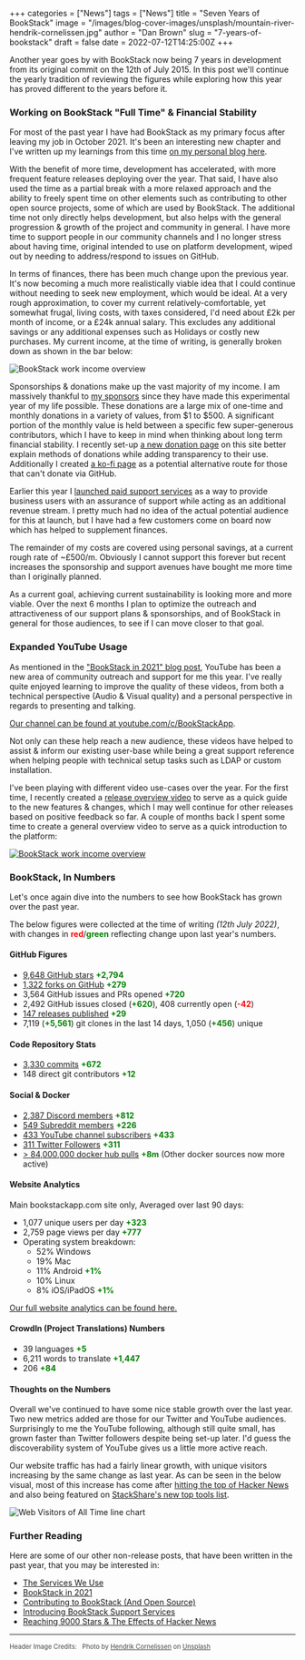 +++
categories = ["News"]
tags = ["News"]
title = "Seven Years of BookStack"
image = "/images/blog-cover-images/unsplash/mountain-river-hendrik-cornelissen.jpg"
author = "Dan Brown"
slug = "7-years-of-bookstack"
draft = false
date = 2022-07-12T14:25:00Z
+++

Another year goes by with BookStack now being 7 years in development from its
original commit on the 12th of July 2015. In this post we'll continue the yearly
tradition of reviewing the figures while exploring how this year has proved different
to the years before it.

### Working on BookStack "Full Time" & Financial Stability

For most of the past year I have had BookStack as my primary focus after leaving my job in October 2021.
It's been an interesting new chapter and I've written up my learnings from this time [on my personal blog here](https://danb.me/blog/posts/lessons-from-working-for-myself/).

With the benefit of more time, development has accelerated, with more frequent feature releases deploying over the year. That said, I have also used the time as a partial break with a more relaxed approach and the ability to freely spent time on other elements such as contributing to other open source projects, some of which are used by BookStack. The additional time not only directly helps development, but also helps with the general progression & growth of the project and community in general. I have more time to support people in our community channels and I no longer stress about having time, original intended to use on platform development, wiped out by needing to address/respond to issues on GitHub.

In terms of finances, there has been much change upon the previous year. It's now becoming a much more
realistically viable idea that I could continue without needing to seek new employment, which would be ideal.
At a very rough approximation, to cover my current relatively-comfortable, yet somewhat frugal, living costs, with taxes considered, I'd need about £2k per month of income, or a £24k annual salary. This excludes any additional savings or any additional expenses such as Holidays or costly new purchases. My current income, at the time of writing, is generally broken down as shown in the bar below:

![BookStack work income overview](/images/2022/07/income-overview.png)

Sponsorships & donations make up the vast majority of my income. I am massively thankful to [my sponsors](https://github.com/sponsors/ssddanbrown) since they have made this experimental year of my life possible. 
These donations are a large mix of one-time and monthly donations in a variety of values, from $1 to $500. 
A significant portion of the monthly value is held between a specific few super-generous contributors, which I have to keep in mind when thinking about long term financial stability. I recently set-up [a new donation page](/donate/) on this site better explain methods of donations while adding transparency to their use. Additionally I created [a ko-fi page](https://ko-fi.com/ssddanbrown) as a potential alternative route for those that can't donate via GitHub.

Earlier this year I [launched paid support services](https://www.bookstackapp.com/blog/bookstack-support-services/) as a way to provide business users with an assurance of support while acting as an additional revenue stream. I pretty much had no idea of the actual potential audience for this at launch, but I have had a few customers come on board now which has helped to supplement finances.

The remainder of my costs are covered using personal savings, at a current rough rate of ~£500/m.
Obviously I cannot support this forever but recent increases the sponsorship and support avenues have bought me more time than I originally planned.

As a current goal, achieving current sustainability is looking more and more viable. 
Over the next 6 months I plan to optimize the outreach and attractiveness of our support plans & sponsorships, and of BookStack in general for those audiences, to see if I can move closer to that goal. 

### Expanded YouTube Usage

As mentioned in the ["BookStack in 2021" blog post](https://www.bookstackapp.com/blog/bookstack-in-2021/#youtube-videos), YouTube has been a new area of community outreach and support for me this year. 
I've really quite enjoyed learning to improve the quality of these videos, from both a technical perspective (Audio & Visual quality) and a personal perspective in regards to presenting and talking.

[Our channel can be found at youtube.com/c/BookStackApp](https://www.youtube.com/c/BookStackApp).

Not only can these help reach a new audience, these videos have helped to assist & inform our existing user-base while being a great support reference when helping people with technical setup tasks such as LDAP or custom installation.

I've been playing with different video use-cases over the year. For the first time, I recently created a [release overview video](https://www.youtube.com/watch?v=fUUg66Zypgg) to serve as a quick guide to the new features & changes, which I may well continue for other releases based on positive feedback so far. A couple of months back I spent some time to create a general overview video to serve as a quick introduction to the platform:

[![BookStack work income overview](/images/2022/07/welcome-to-bookstack-video.jpg)](https://www.youtube.com/watch?v=XBrqKRqt0lY)

### BookStack, In Numbers

Let's once again dive into the numbers to see how BookStack has grown over the past year.

The below figures were collected at the time of writing *(12th July 2022)*, with changes in <strong style="color:red;">red</strong>/<strong style="color:green;">green</strong> reflecting change upon last year's numbers.

#### GitHub Figures

- [9,648 GitHub stars](https://github.com/BookStackApp/BookStack/stargazers) <strong style="color: green;">+2,794</strong>
- [1,322 forks on GitHub](https://github.com/BookStackApp/BookStack/network/members) <strong style="color: green;">+279</strong>
- 3,564 GitHub issues and PRs opened <strong style="color: green;">+720</strong>
- 2,492 GitHub issues closed (<strong style="color: green;">+620</strong>), 408 currently open (<strong style="color: red;">-42</strong>)
- [147 releases published](https://github.com/BookStackApp/BookStack/releases) <strong style="color: green;">+29</strong>
- 7,119 (<strong style="color: green;">+5,561</strong>) git clones in the last 14 days, 1,050 (<strong style="color: green;">+456</strong>) unique

#### Code Repository Stats

- [3,330 commits](https://github.com/BookStackApp/BookStack/commits/development) <strong style="color: green;">+672</strong>
- 148 direct git contributors <strong style="color: green;">+12</strong>

#### Social & Docker

- [2,387 Discord members](https://discord.gg/ztkBqR2) <strong style="color: green;">+812</strong>
- [549 Subreddit members](https://www.reddit.com/r/BookStack/) <strong style="color: green;">+226</strong>
- [433 YouTube channel subscribers](https://www.youtube.com/c/BookStackApp) <strong style="color: green;">+433</strong>
- [311 Twitter Followers](https://twitter.com/bookstack_app) <strong style="color: green;">+311</strong>
- [> 84,000,000 docker hub pulls](https://hub.docker.com/search?q=bookstack&type=image) <strong style="color: green;">+8m</strong> (Other docker sources now more active)

#### Website Analytics

Main bookstackapp.com site only, Averaged over last 90 days:

- 1,077  unique users per day <strong style="color: green;">+323</strong>
- 2,759 page views per day  <strong style="color: green;">+777</strong>
- Operating system breakdown:
    - 52% Windows
    - 19% Mac
    - 11% Android <strong style="color: green;">+1%</strong>
    - 10% Linux
    - 8% iOS/iPadOS <strong style="color: green;">+1%</strong>

[Our full website analytics can be found here.](https://analytics.bookstackapp.com/bookstackapp.com)

#### CrowdIn (Project Translations) Numbers

- 39 languages <strong style="color: green;">+5</strong>
- 6,211 words to translate <strong style="color: green;">+1,447</strong>
- 206 <strong style="color: green;">+84</strong>

#### Thoughts on the Numbers

Overall we've continued to have some nice stable growth over the last year.
Two new metrics added are those for our Twitter and YouTube audiences. 
Surprisingly to me the YouTube following, although still quite small, has grown faster than Twitter followers despite being set-up later. I'd guess the discoverability system of YouTube gives us a little more active reach.

Our website traffic has had a fairly linear growth, with unique visitors increasing by the same change as last year. As can be seen in the below visual, most of this increase has come after [hitting the top of Hacker News](https://www.bookstackapp.com/blog/9000-stars-and-the-effects-of-hacker-news/) and also being featured on [StackShare's new top tools list](https://stackshare.io/posts/top-developer-tools-2021).

![Web Visitors of All Time line chart](/images/2022/07/traffic-all-time-jul-2022.png)


### Further Reading

Here are some of our other non-release posts, that have been written in the past year, that you may be interested in:

- [The Services We Use](/blog/services-we-use/)
- [BookStack in 2021](/blog/bookstack-in-2021/)
- [Contributing to BookStack (And Open Source)](/blog/contributing-to-open-source/)
- [Introducing BookStack Support Services](/blog/bookstack-support-services/)
- [Reaching 9000 Stars & The Effects of Hacker News](/blog/9000-stars-and-the-effects-of-hacker-news/)

---
  
<span style="font-size: 0.8em;opacity:0.8;">Header Image Credits: &nbsp; <span>Photo by <a href="https://unsplash.com/@the_bracketeer?utm_source=unsplash&utm_medium=referral&utm_content=creditCopyText">Hendrik Cornelissen</a> on <a href="https://unsplash.com/s/photos/nature?utm_source=unsplash&utm_medium=referral&utm_content=creditCopyText">Unsplash</a>
  </span></span>